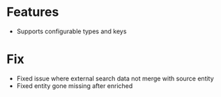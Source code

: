 # Features
- Supports configurable types and keys

# Fix
- Fixed issue where external search data not merge with source entity
- Fixed entity gone missing after enriched